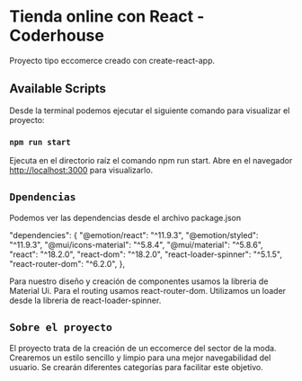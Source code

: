 # Tienda online con React - Coderhouse

Proyecto tipo eccomerce creado con create-react-app. 

## Available Scripts

Desde la terminal podemos ejecutar el siguiente comando para visualizar el proyecto:

### `npm run start`

Ejecuta en el directorio raíz el comando npm run start.
Abre en el navegador [http://localhost:3000](http://localhost:3000) para visualizarlo.

## `Dpendencias`

Podemos ver las dependencias desde el archivo package.json

"dependencies": {
    "@emotion/react": "^11.9.3",
    "@emotion/styled": "^11.9.3",
    "@mui/icons-material": "^5.8.4",
    "@mui/material": "^5.8.6",
    "react": "^18.2.0",
    "react-dom": "^18.2.0",
    "react-loader-spinner": "^5.1.5",
    "react-router-dom": "^6.2.0",
  },

Para nuestro diseño y creación de componentes usamos la libreria de Material Ui.
Para el routing usamos react-router-dom.
Utilizamos un loader desde la libreria de react-loader-spinner.

## `Sobre el proyecto`

El proyecto trata de la creación de un eccomerce del sector de la moda.
Crearemos un estilo sencillo y limpio para una mejor navegabilidad del usuario. Se crearán diferentes categorías para facilitar este objetivo.